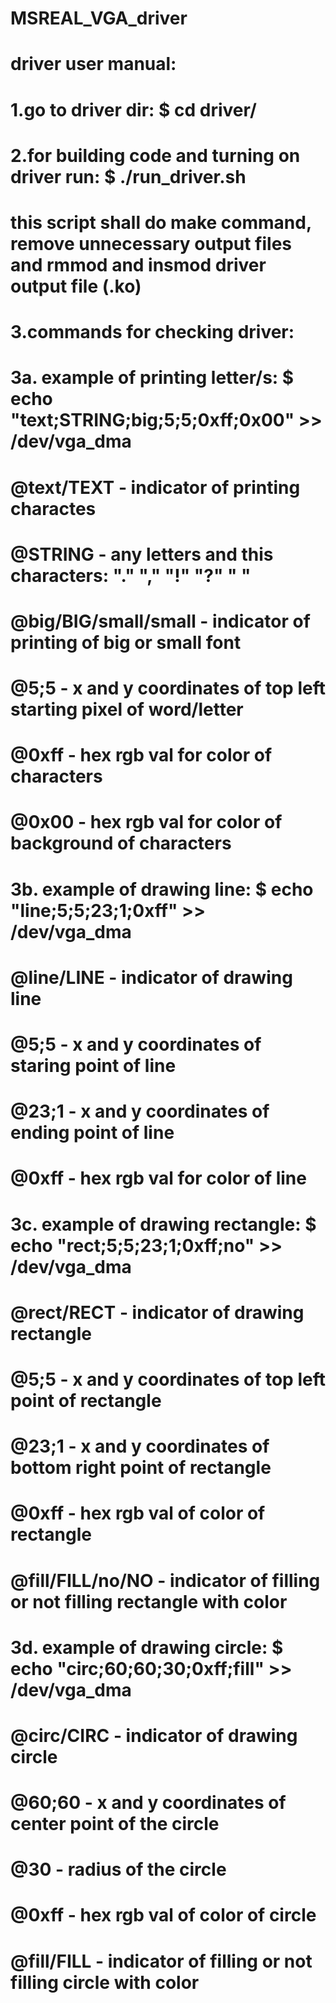 # MSREAL_VGA_driver

# driver user manual:
# 1.go to driver dir:                            $ cd driver/
# 2.for building code and turning on driver run: $ ./run_driver.sh  
# this script shall do make command, remove unnecessary output files and rmmod and insmod driver output file (.ko)
# 3.commands for checking driver:
#     3a. example of printing letter/s:          $ echo "text;STRING;big;5;5;0xff;0x00" >> /dev/vga_dma
#                                                @text/TEXT - indicator of printing charactes
#                                                @STRING - any letters and this characters: "." "," "!" "?" " "
#                                                @big/BIG/small/small - indicator of printing of big or small font
#                                                @5;5 - x and y coordinates of top left starting pixel of word/letter
#                                                @0xff - hex rgb val for color of characters
#                                                @0x00 - hex rgb val for color of background of characters

#     3b. example of drawing line:               $ echo "line;5;5;23;1;0xff" >> /dev/vga_dma
#                                                @line/LINE - indicator of drawing line
#                                                @5;5 - x and y coordinates of staring point of line
#                                                @23;1 - x and y coordinates of ending point of line
#                                                @0xff - hex rgb val for color of line

#     3c. example of drawing rectangle:          $ echo "rect;5;5;23;1;0xff;no" >> /dev/vga_dma 
#                                                @rect/RECT - indicator of drawing rectangle
#                                                @5;5 - x and y coordinates of top left point of rectangle
#                                                @23;1 - x and y coordinates of bottom right point of rectangle
#                                                @0xff - hex rgb val of color of rectangle
#                                                @fill/FILL/no/NO - indicator of filling or not filling rectangle with color

#     3d. example of drawing circle:             $ echo "circ;60;60;30;0xff;fill" >> /dev/vga_dma 
#                                                @circ/CIRC - indicator of drawing circle
#                                                @60;60 - x and y coordinates of center point of the circle
#                                                @30 - radius of the circle
#                                                @0xff - hex rgb val of color of circle
#                                                @fill/FILL - indicator of filling or not filling circle with color
